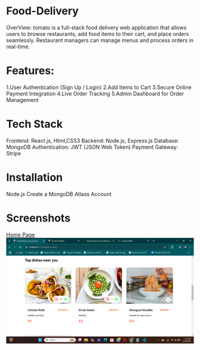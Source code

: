 # Food-Delivery
OverView:
tomato is a full-stack food delivery web application that allows users to browse restaurants, add food items to their cart, and place orders seamlessly. Restaurant managers can manage menus and process orders in real-time.

# Features:
1.User Authentication (Sign Up / Login)
2.Add Items to Cart
3.Secure Online Payment Integration
4.Live Order Tracking
5.Admin Dashboard for Order Management

# Tech Stack
Frontend: React.js, Html,CSS3
Backend: Node.js, Express.js
Database: MongoDB
Authentication: JWT (JSON Web Token)
Payment Gateway: Stripe


# Installation
Node.js
Create a MongoDB Atlass Account


# Screenshots


[Home Page]()
![Adding Items](https://github.com/Mouni5/Food-Delivery/blob/main/Screenshots/Adding%20items%20to%20cart%20with%20%2B%20Symbol.png)





